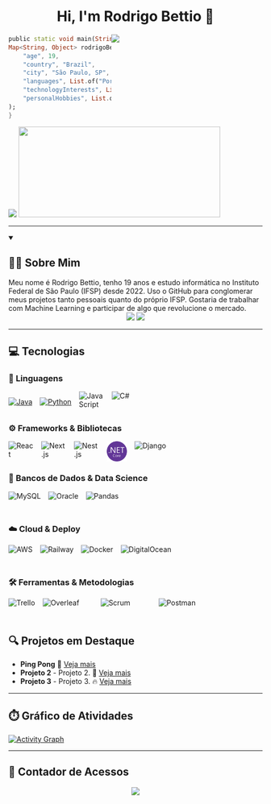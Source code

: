 <h1 align="center">Hi, I'm Rodrigo Bettio 👋</h1>

<img src="https://user-images.githubusercontent.com/98968823/176971159-713d8449-4d4b-4ede-964b-bab1eb7be514.png" min-width="340px" max-width="300px" width="300px" align="right">

```dart
public static void main(String[] args) {
Map<String, Object> rodrigoBettio = Map.of(
    "age", 19,
    "country", "Brazil",
    "city", "São Paulo, SP",
    "languages", List.of("Portuguese", "English"),
    "technologyInterests", List.of( "Programming","Machine Learning", "Cybersecurity"),
    "personalHobbies", List.of("Economics", "Stock Market Investments", "Psychology", "Sports")
);
}
```
<div>
  <img height="180cm" src="https://github-readme-stats.vercel.app/api?username=RodrigoBettio&count_private=true&include_all_commits=true&show_icons=true&line_height=20&title_color=7A7ADB&icon_color=2234AE&text_color=D3D3D3&bg_color=0d1117"/>
  <img height="180cm" width="400px" src="https://github-readme-stats.vercel.app/api/top-langs/?username=RodrigoBettio&layout=donut&width=400&title_color=7A7ADB&text_color=D3D3D3&bg_color=0d1117"/>
</div>

---

<details open> <!-- Sobre Mim -->
  <summary><h2 style="text-align: left;">👨‍💻 Sobre Mim </h2></summary>
  Meu nome é Rodrigo Bettio, tenho 19 anos e estudo informática no Instituto Federal de São Paulo (IFSP) desde 2022. Uso o GitHub para conglomerar meus projetos tanto pessoais quanto do próprio IFSP. 
Gostaria de trabalhar com Machine Learning e participar de algo que revolucione o mercado.
 
<div align="center">
    <a href = "mailto:rodrigo.bettio2005@gmail.com"><img src="https://img.shields.io/badge/Gmail-D14836?style=for-the-badge&logo=gmail&logoColor=white"></a>
    <a href="https://www.linkedin.com/in/rodrigobettio" target="_blank"><img src="https://img.shields.io/badge/LinkedIn-0077B5?style=for-the-badge&logo=linkedin&logoColor=white" target="_blank"></a> <br>
</div>
</details>

---
## 💻 Tecnologias

### 🧠 Linguagens

<div style="display: flex; gap: 15px; flex-wrap: wrap; align-items: center;">
  <a href="https://github.com/orgs/Projetos-Java-Rodrigo/repositories" target="_blank" title="Java">
    <img alt="Java" height="40" width="50" src="https://cdn.jsdelivr.net/gh/devicons/devicon/icons/java/java-original.svg" />
  </a>
  <a href="https://github.com/orgs/Projetos-Python/repositories" target="_blank" title="Python">
    <img alt="Python" height="40" width="50" src="https://cdn.jsdelivr.net/gh/devicons/devicon/icons/python/python-original.svg" />
  </a>
  <img alt="JavaScript" height="40" width="50" src="https://cdn.jsdelivr.net/gh/devicons/devicon/icons/javascript/javascript-original.svg" title="JavaScript" />
  <img alt="C#" height="40" width="50" src="https://cdn.jsdelivr.net/gh/devicons/devicon/icons/csharp/csharp-original.svg" title="C#" />
</div>

### ⚙️ Frameworks & Bibliotecas

<div style="display: flex; gap: 15px; flex-wrap: wrap; align-items: center;">
  <img alt="React" height="40" width="50" src="https://cdn.jsdelivr.net/gh/devicons/devicon/icons/react/react-original.svg" title="React" />
  <img alt="Next.js" height="40" width="50" src="https://cdn.jsdelivr.net/gh/devicons/devicon/icons/nextjs/nextjs-original.svg" title="Next.js" />
  <img alt="Nest.js" height="40" width="50" src="https://cdn.jsdelivr.net/gh/devicons/devicon/icons/nestjs/nestjs-original.svg" title="Nest.js" />
  <img alt=".NET" height="40" src="https://github.com/devicons/devicon/blob/master/icons/dotnetcore/dotnetcore-original.svg" />
  <img alt="Django" height="40" src="https://cdn.jsdelivr.net/gh/devicons/devicon/icons/django/django-plain.svg" />

</div>

### 💾 Bancos de Dados & Data Science

<div style="display: flex; gap: 15px; flex-wrap: wrap; align-items: center;">
  <img alt="MySQL" height="40" src="https://cdn.jsdelivr.net/gh/devicons/devicon/icons/mysql/mysql-original.svg" />
  <img alt="Oracle" height="40" src="https://cdn.jsdelivr.net/gh/devicons/devicon/icons/oracle/oracle-original.svg" />
  <img alt="Pandas" height="40" src="https://pandas.pydata.org/static/img/pandas_mark.svg" />
</div>

### ☁️ Cloud & Deploy
<div style="display: flex; gap: 15px; flex-wrap: wrap; align-items: center;">
  <img alt="AWS" height="40" src="https://cdn.jsdelivr.net/gh/devicons/devicon@latest/icons/amazonwebservices/amazonwebservices-plain-wordmark.svg" />
  <img alt="Railway" height="40" src="https://railway.app/brand/logo-light.svg" />
  <img alt="Docker" height="40" src="https://cdn.jsdelivr.net/gh/devicons/devicon/icons/docker/docker-original.svg" />
  <img alt="DigitalOcean" height="40" src="https://cdn.jsdelivr.net/gh/devicons/devicon/icons/digitalocean/digitalocean-original.svg" />
</div>

### 🛠️ Ferramentas & Metodologias
<div style="display: flex; gap: 15px; flex-wrap: wrap; align-items: center;">
  <img alt="Trello" height="40" src="https://cdn.jsdelivr.net/gh/devicons/devicon/icons/trello/trello-plain.svg" />
  <img alt="Overleaf" height="40" width="100" src="https://camo.githubusercontent.com/cec384d00c28c48b2672c89e4e5b4634513a26965535e1fe454b4759635562e0/68747470733a2f2f696d672e736869656c64732e696f2f62616467652f4f7665726c6561662d3437413134313f7374796c653d666f722d7468652d6261646765266c6f676f3d4f7665726c656166266c6f676f436f6c6f723d7768697465" />
  <img alt="Scrum" height="40" width="100"  src="https://img.shields.io/static/v1?label=&message=Scrum&color=FCA121&style=for-the-badge&logo=scrumalliance&logoColor=white" />
  <img alt="Postman" height="40" src="https://cdn.jsdelivr.net/gh/devicons/devicon/icons/postman/postman-original.svg" />

</div>



## 🔍 Projetos em Destaque

<ul>
    <li><strong>Ping Pong</strong> 🚀 <a href="https://rodrigobettio.github.io/PingPongGame/">Veja mais</a></li>
    <li><strong>Projeto 2</strong> - Projeto 2. 🌟 <a href="link-do-projeto">Veja mais</a></li>
    <li><strong>Projeto 3</strong> - Projeto 3. 🔥 <a href="link-do-projeto">Veja mais</a></li>
</ul>

---

## ⏱️ Gráfico de Atividades

[![Activity Graph](https://github-readme-activity-graph.vercel.app/graph?username=RodrigoBettio&theme=github-compact)](https://github.com/ashutosh00710/github-readme-activity-graph)

---

## 👀 Contador de Acessos

<div align="center">
  <img src="https://profile-counter.glitch.me/RodrigoBettio/count.svg" />
</div>
